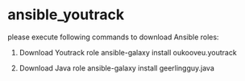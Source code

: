 # ansible_youtrack


please execute following commands to download Ansible roles: 

1. Download Youtrack role 
ansible-galaxy install oukooveu.youtrack

2. Download Java role 
ansible-galaxy install geerlingguy.java
